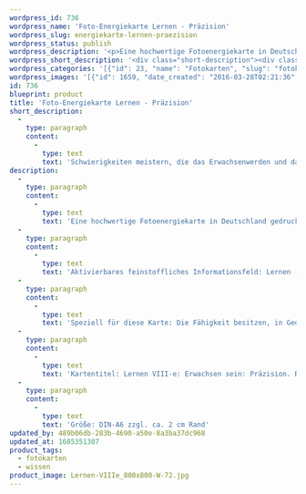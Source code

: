 ```yaml
---
wordpress_id: 736
wordpress_name: 'Foto-Energiekarte Lernen - Präzision'
wordpress_slug: energiekarte-lernen-praezision
wordpress_status: publish
wordpress_description: '<p>Eine hochwertige Fotoenergiekarte in Deutschland gedruckt und in Handarbeit laminiert.  Sie ist in Postkartengröße (DIN-A6) gut zu transportieren und kann auch auf den Körper aufgelegt werden.</p><p>Aktivierbares feinstoffliches Informationsfeld: Lernen - Erwachsen sein - Entwicklung - Selbstverantwortung - Präzision: Reihe "Erwachsen sein": Schwierigkeiten minimieren, die im Verlauf des Erwachsenwerdens und das Erwachsenseins auftreten können. Auf einfache Weise lernen, ein erwachsener Mensch zu werden und zu sein. Hierbei geht es unter anderem um den Aspekt der Verantwortung, die ein Mensch zunehmend für sich und sein Leben übernimmt. Entwicklungsschritte können mit Freude und Selbtverständlichkeit gemeistert und ihre Ergebnisse integriert werden. Auf diese Weise können derartige Entwicklungsphasen in einer Haltung der Souveränität vollzogen werden.<br />Speziell für diese Karte: Die Fähigkeit besitzen, in Gedanken, Gefühlen, Worte und Taten präzise zu sein.</p><p>Kartentitel: Lernen VIII-e: Erwachsen sein: Präzision. Reihe: Lernen</p><p>Größe: DIN-A6 zzgl. ca. 2 cm Rand<br />Andere Formate sind individuell für Sie innerhalb weniger Tage herstellbar. Bitte kontaktieren Sie uns hierfür unter <a href="mailto:info@elvedenverlag.de">info@elvedenverlag.de</a>.</p><p><a href="https://my.feenbaum.de/anwendung-energiebilder-foto-laminiert/">Anwendungshinweise</a>      <a href="https://my.feenbaum.de/produktinformationen-fotokarten/">Produktinformationen</a></p>'
wordpress_short_description: '<div class="short-description"><div class="std">Schwierigkeiten meistern, die das Erwachsenwerden und das Erwachsensein oft mit sich bringt. Speziell hinsichtlich der Präzision in Gedanken, Gefühlen, Worten und Handlungen<br /><em>Hinweis: Das Wasserzeichen „Elveden Verlag Energiebild“ wird nicht mit gedruckt</em></div></div>'
wordpress_categories: '[{"id": 23, "name": "Fotokarten", "slug": "fotokarten"}, {"id": 34, "name": "Wissen", "slug": "wissen"}]'
wordpress_images: '[{"id": 1659, "date_created": "2016-03-28T02:21:36", "date_created_gmt": "2016-03-27T22:21:36", "date_modified": "2016-03-28T02:21:36", "date_modified_gmt": "2016-03-27T22:21:36", "src": "https://my.feenbaum.de/wp-content/uploads/2016/03/Lernen-VIIIe_800x800-W-72.jpg", "name": "Lernen-VIIIe_800x800-W-72", "alt": ""}]'
id: 736
blueprint: product
title: 'Foto-Energiekarte Lernen - Präzision'
short_description:
  -
    type: paragraph
    content:
      -
        type: text
        text: 'Schwierigkeiten meistern, die das Erwachsenwerden und das Erwachsensein oft mit sich bringt. Speziell hinsichtlich der Präzision in Gedanken, Gefühlen, Worten und Handlungen'
description:
  -
    type: paragraph
    content:
      -
        type: text
        text: 'Eine hochwertige Fotoenergiekarte in Deutschland gedruckt und in Handarbeit laminiert.  Sie ist in Postkartengröße (DIN-A6) gut zu transportieren und kann auch auf den Körper aufgelegt werden.'
  -
    type: paragraph
    content:
      -
        type: text
        text: 'Aktivierbares feinstoffliches Informationsfeld: Lernen - Erwachsen sein - Entwicklung - Selbstverantwortung - Präzision: Reihe "Erwachsen sein": Schwierigkeiten minimieren, die im Verlauf des Erwachsenwerdens und das Erwachsenseins auftreten können. Auf einfache Weise lernen, ein erwachsener Mensch zu werden und zu sein. Hierbei geht es unter anderem um den Aspekt der Verantwortung, die ein Mensch zunehmend für sich und sein Leben übernimmt. Entwicklungsschritte können mit Freude und Selbtverständlichkeit gemeistert und ihre Ergebnisse integriert werden. Auf diese Weise können derartige Entwicklungsphasen in einer Haltung der Souveränität vollzogen werden.'
  -
    type: paragraph
    content:
      -
        type: text
        text: 'Speziell für diese Karte: Die Fähigkeit besitzen, in Gedanken, Gefühlen, Worte und Taten präzise zu sein.'
  -
    type: paragraph
    content:
      -
        type: text
        text: 'Kartentitel: Lernen VIII-e: Erwachsen sein: Präzision. Reihe: Lernen'
  -
    type: paragraph
    content:
      -
        type: text
        text: 'Größe: DIN-A6 zzgl. ca. 2 cm Rand'
updated_by: 489b06db-283b-4690-a50e-8a3ba37dc968
updated_at: 1685351307
product_tags:
  - fotokarten
  - wissen
product_image: Lernen-VIIIe_800x800-W-72.jpg
---
```

